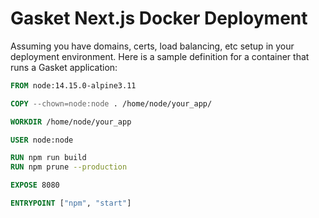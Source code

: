 # Gasket Next.js Docker Deployment

Assuming you have domains, certs, load balancing, etc setup in your deployment
environment. Here is a sample definition for a container that runs a Gasket
application:

```Dockerfile
FROM node:14.15.0-alpine3.11

COPY --chown=node:node . /home/node/your_app/

WORKDIR /home/node/your_app

USER node:node

RUN npm run build
RUN npm prune --production

EXPOSE 8080

ENTRYPOINT ["npm", "start"]
```
